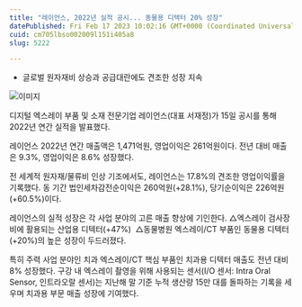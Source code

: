 ```yaml
---
title: "레이언스, 2022년 실적 공시... 동물용 디텍터 20% 성장"
datePublished: Fri Feb 17 2023 10:02:16 GMT+0000 (Coordinated Universal Time)
cuid: cm705lbso002009l151i405a8
slug: 5222

---
```



- 글로벌 원자재비 상승과 공급대란에도 견조한 성장 지속

![이미지](https://cdn.hashnode.com/res/hashnode/image/upload/v1739258478464/245bfe49-79bc-45ac-bbc8-a6457864553b.jpeg)

디지털 엑스레이 부품 및 소재 전문기업 레이언스(대표 서재정)가 15일 공시를 통해 2022년 연간 실적을 발표했다.

레이언스 2022년 연간 매출액은 1,471억원, 영업이익은 261억원이다. 전년 대비 매출은 9.3%, 영업이익은 8.6% 성장했다.

전 세계적 원자재/물류비 인상 기조에서도, 레이언스는 17.8%의 견조한 영업이익률을 기록했다. 동 기간 법인세차감전순이익은 260억원(+28.1%), 당기순이익은 226억원(+60.5%)이다.

레이언스의 실적 성장은 각 사업 분야의 고른 매출 향상에 기인한다. △엑스레이 검사장비에 활용되는 산업용 디텍터(+47%)  △동물병원 엑스레이/CT 부품인 동물용 디텍터(+20%)의 높은 성장이 두드러졌다.

특히 주력 사업 분야인 치과 엑스레이/CT 핵심 부품인 치과용 디텍터 매출도 전년 대비 8% 성장했다. 구강 내 엑스레이 촬영을 위해 사용되는 센서(I/O 센서: Intra Oral Sensor, 인트라오랄 센서)는 지난해 말 기준 누적 생산량 15만 대를 돌파하는 기록을 세우며 치과용 부문 매출 성장에 기여했다.